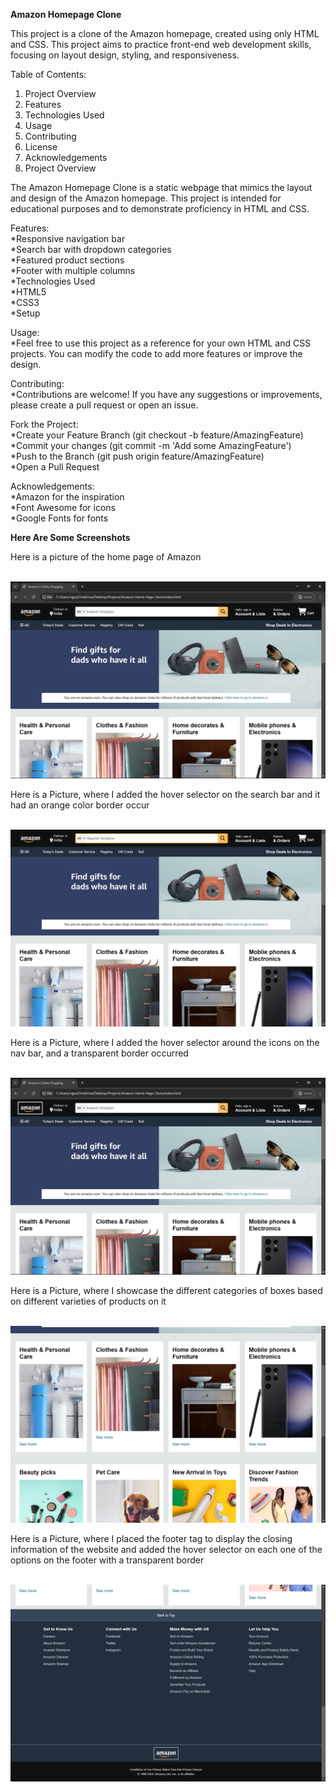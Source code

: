<b>Amazon Homepage Clone</b></br>

This project is a clone of the Amazon homepage, created using only HTML and CSS. This project aims to practice front-end web development skills, focusing on layout design, styling, and responsiveness.</br>

Table of Contents:
1. Project Overview</br>
2. Features</br>
3. Technologies Used</br>
4. Usage</br>
5. Contributing</br>
6. License</br>
7. Acknowledgements</br>
8. Project Overview</br>


The Amazon Homepage Clone is a static webpage that mimics the layout and design of the Amazon homepage. This project is intended for educational purposes and to demonstrate proficiency in HTML and CSS.</br>


Features:</br>
*Responsive navigation bar</br>
*Search bar with dropdown categories</br>
*Featured product sections</br>
*Footer with multiple columns</br>
*Technologies Used</br>
*HTML5</br>
*CSS3</br>
*Setup</br>

Usage:</br>
*Feel free to use this project as a reference for your own HTML and CSS projects. You can modify the code to add more features or improve the design.</br>

Contributing:</br>
*Contributions are welcome! If you have any suggestions or improvements, please create a pull request or open an issue.</br>

Fork the Project:</br>
*Create your Feature Branch (git checkout -b feature/AmazingFeature)</br>
*Commit your changes (git commit -m 'Add some AmazingFeature')</br>
*Push to the Branch (git push origin feature/AmazingFeature)</br>
*Open a Pull Request</br>

Acknowledgements:</br>
*Amazon for the inspiration</br>
*Font Awesome for icons</br>
*Google Fonts for fonts</br>


<b> Here Are Some Screenshots</b></br>
 <p>Here is a picture of the home page of Amazon</p></br>
 <img src="ss2.png" alt="Amazon Screenshot"></br>
 <p>Here is a Picture, where I added the hover selector on the search bar and it had an orange color border occur </p></br>
 <img src="ss1.png" alt="Amazon Screenshot"></br>
 <p>Here is a Picture, where I added the hover selector around the icons on the nav bar, and a transparent border occurred </p></br>
 <img src="ss3.png" alt="Amazon Screenshot"></br>
 <p>Here is a Picture, where I showcase the different categories of boxes based on different varieties of products on it </p></br>
 <img src="ss4.png" alt="Amazon Screenshot"></br>
 <p>Here is a Picture, where I placed the footer tag to display the closing information of the website and added the hover selector on each one of the options on the footer with a transparent border </p></br>
 <img src="ss5.png" alt="Amazon Screenshot">
